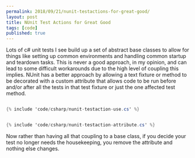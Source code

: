 ```yaml
---
permalink: 2018/09/21/nunit-testactions-for-great-good/
layout: post
title: NUnit Test Actions for Great Good
tags: [code]
published: true
---
```


Lots of c# unit tests I see build up a set of abstract base classes to allow for things like setting up common environments and handling
common startup and teardown tasks. This is never a good approach, in my opinion, and can lead to some difficult workarounds due to the
high level of coupling this implies. NUnit has a better approach by allowing a text fixture or method to be decorated with a custom
attribute that allows code to be run before and/or after all the tests in that test fixture or just the one affected test method.

```csharp

{% include 'code/csharp/nunit-testaction-use.cs' %}

```

```csharp

{% include 'code/csharp/nunit-testaction-attribute.cs' %}

```

Now rather than having all that coupling to a base class, if you decide your test no longer needs the housekeeping, you remove the attribute
and nothing else changes.
